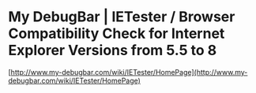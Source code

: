 <!--
id: 239616523
link: http://tumblr.atmos.org/post/239616523/my-debugbar-ietester-browser-compatibility-check
slug: my-debugbar-ietester-browser-compatibility-check
date: Tue Nov 10 2009 16:06:37 GMT-0800 (PST)
publish: 2009-11-010
tags: 
title: My DebugBar | IETester / Browser Compatibility Check for Internet Explorer Versions from 5.5 to 8 
-->


My DebugBar | IETester / Browser Compatibility Check for Internet Explorer Versions from 5.5 to 8 
==================================================================================================

[http://www.my-debugbar.com/wiki/IETester/HomePage](http://www.my-debugbar.com/wiki/IETester/HomePage)

